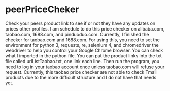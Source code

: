 # peerPriceCheker
Check your peers product link to see if or not they have any updates on prices other profiles.
I am schedule to do this price checker on alibaba.com, taobao.com, 1688.com, and pinduoduo.com. Currently, I finished the checker for taobao.com and 1688.com.
For using this, you need to set the environment for python 3, requests, re, selenium 4, and chromedriver the webdriver to help you control your Google Chrome browser. You can check what I imported in the python file.
You can put the product links into the txt file called urlListTaobao.txt, one link each line. Then run the program, you need to log in your taobao account once unless taobao.com will refuse your request.
Currently, this taobao price checker are not able to check Tmall products due to the more difficult structure and I do not have that needs yet.
